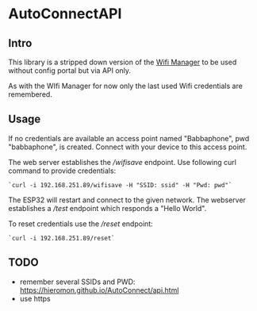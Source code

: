 # AutoConnectAPI
## Intro
This library is a stripped down version of the [Wifi Manager](https://github.com/khoih-prog/ESPAsync_WiFiManager) to be used without config portal but via API only.

As with the WIfi Manager for now only the last used Wifi credentials are remembered.

## Usage
If no credentials are available an access point named "Babbaphone", pwd "babbaphone", is created. Connect with your device to this access point. 

The web server establishes the */wifisave* endpoint. Use following curl command to provide credentials:
    
    `curl -i 192.168.251.89/wifisave -H "SSID: ssid" -H "Pwd: pwd"`

The ESP32 will restart and connect to the given network. The webserver establishes a */test* endpoint which responds a "Hello World".

To reset credentials use the */reset* endpoint:

    `curl -i 192.168.251.89/reset`

## TODO
* remember several SSIDs and PWD: https://hieromon.github.io/AutoConnect/api.html
* use https

